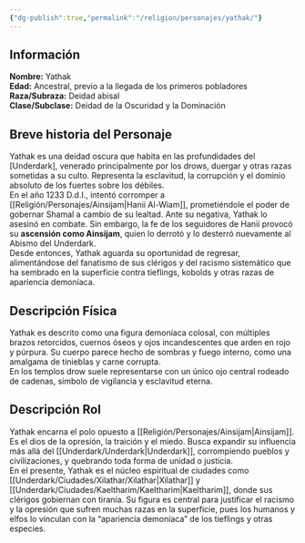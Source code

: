 ```yaml
---
{"dg-publish":true,"permalink":"/religion/personajes/yathak/"}
---
```


## Información

**Nombre:** Yathak  
**Edad:** Ancestral, previo a la llegada de los primeros pobladores  
**Raza/Subraza:** Deidad abisal  
**Clase/Subclase:** Deidad de la Oscuridad y la Dominación  

## Breve historia del Personaje
Yathak es una deidad oscura que habita en las profundidades del [Underdark], venerado principalmente por los drows, duergar y otras razas sometidas a su culto. Representa la esclavitud, la corrupción y el dominio absoluto de los fuertes sobre los débiles.  
En el año 1233 D.d.I., intentó corromper a [[Religión/Personajes/Ainsijam\|Hanii Al-Wiam]], prometiéndole el poder de gobernar Shamal a cambio de su lealtad. Ante su negativa, Yathak lo asesinó en combate. Sin embargo, la fe de los seguidores de Hanii provocó su **ascensión como Ainsijam**, quien lo derrotó y lo desterró nuevamente al Abismo del Underdark.  
Desde entonces, Yathak aguarda su oportunidad de regresar, alimentándose del fanatismo de sus clérigos y del racismo sistemático que ha sembrado en la superficie contra tieflings, kobolds y otras razas de apariencia demoníaca.

## Descripción Física
Yathak es descrito como una figura demoníaca colosal, con múltiples brazos retorcidos, cuernos óseos y ojos incandescentes que arden en rojo y púrpura. Su cuerpo parece hecho de sombras y fuego interno, como una amalgama de tinieblas y carne corrupta.  
En los templos drow suele representarse con un único ojo central rodeado de cadenas, símbolo de vigilancia y esclavitud eterna.

## Descripción Rol
Yathak encarna el polo opuesto a [[Religión/Personajes/Ainsijam\|Ainsijam]]. Es el dios de la opresión, la traición y el miedo. Busca expandir su influencia más allá del [[Underdark/Underdark\|Underdark]], corrompiendo pueblos y civilizaciones, y quebrando toda forma de unidad o justicia.  
En el presente, Yathak es el núcleo espiritual de ciudades como [[Underdark/Ciudades/Xilathar/Xilathar\|Xilathar]] y [[Underdark/Ciudades/Kaeltharim/Kaeltharim\|Kaeltharim]], donde sus clérigos gobiernan con tiranía. Su figura es central para justificar el racismo y la opresión que sufren muchas razas en la superficie, pues los humanos y elfos lo vinculan con la “apariencia demoníaca” de los tieflings y otras especies.